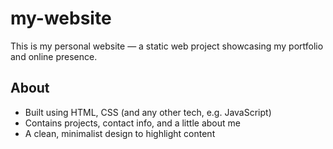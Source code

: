 # my-website

This is my personal website — a static web project showcasing my portfolio and online presence.

## About

- Built using HTML, CSS (and any other tech, e.g. JavaScript)  
- Contains projects, contact info, and a little about me  
- A clean, minimalist design to highlight content  
